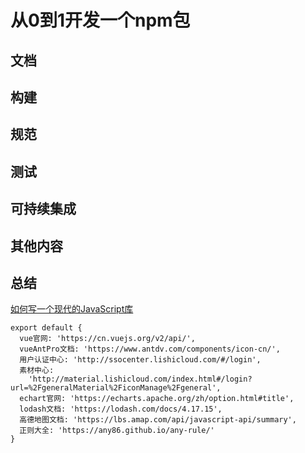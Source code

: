 # 从0到1开发一个npm包

## 文档

## 构建

## 规范

## 测试

## 可持续集成

## 其他内容

## 总结

[如何写一个现代的JavaScript库](https://juejin.cn/post/6844903687819640845#heading-6)





```
export default {
  vue官网: 'https://cn.vuejs.org/v2/api/',
  vueAntPro文档: 'https://www.antdv.com/components/icon-cn/',
  用户认证中心: 'http://ssocenter.lishicloud.com/#/login',
  素材中心:
    'http://material.lishicloud.com/index.html#/login?url=%2FgeneralMaterial%2FiconManage%2Fgeneral',
  echart官网: 'https://echarts.apache.org/zh/option.html#title',
  lodash文档: 'https://lodash.com/docs/4.17.15',
  高德地图文档: 'https://lbs.amap.com/api/javascript-api/summary',
  正则大全: 'https://any86.github.io/any-rule/'
}
```